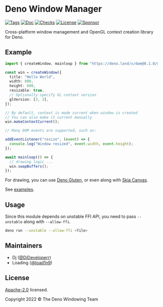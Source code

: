 # Deno Window Manager

[![Tags](https://img.shields.io/github/release/deno-windowing/dwm)](https://github.com/deno-windowing/dwm/releases)
[![Doc](https://doc.deno.land/badge.svg)](https://doc.deno.land/https/deno.land/x/dwm@0.1.0/mod.ts)
[![Checks](https://github.com/deno-windowing/dwm/actions/workflows/ci.yml/badge.svg)](https://github.com/deno-windowing/dwm/actions/workflows/ci.yml)
[![License](https://img.shields.io/github/license/deno-windowing/dwm)](https://github.com/deno-windowing/dwm/blob/master/LICENSE)
[![Sponsor](https://img.shields.io/static/v1?label=Sponsor&message=%E2%9D%A4&logo=GitHub&color=%23fe8e86)](https://github.com/sponsors/DjDeveloperr)

Cross-platform window management and OpenGL context creation library for Deno.

## Example

```ts
import { createWindow, mainloop } from "https://deno.land/x/dwm@0.1.0/mod.ts";

const win = createWindow({
  title: "Hello World",
  width: 800,
  height: 600,
  resizable: true,
  // Optionally specify GL context version
  glVersion: [3, 3],
});

// By default, context is made current when window is created
// You can also make it current manually
win.makeContextCurrent();

// Many DOM events are supported, such as:

addEventListener("resize", (event) => {
  console.log("Window resized", event.width, event.height);
});

await mainloop(() => {
  // drawing logic ...
  win.swapBuffers();
});
```

For drawing, you can use
[Deno Gluten](https://github.com/deno-windowing/gluten), or even along with
[Skia Canvas](https://github.com/DjDeveloperr/skia_canvas).

See [examples](./examples).

## Usage

Since this module depends on unstable FFI API, you need to pass `--unstable`
along with `--allow-ffi`.

```sh
deno run --unstable --allow-ffi <file>
```

## Maintainers

- Dj ([@DjDeveloperr](https://github.com/DjDeveloperr))
- Loading ([@load1n9](https://github.com/load1n9))

## License

[Apache-2.0](./LICENSE) licensed.

Copyright 2022 © The Deno Windowing Team
